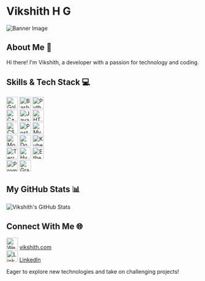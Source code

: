 # Vikshith H G

![Banner Image](banner-url.jpg)

## About Me 🚀
Hi there! I'm Vikshith, a developer with a passion for technology and coding.

## Skills & Tech Stack 💻
<img src="https://go.dev/blog/go-brand/Go-Logo/PNG/Go-Logo_Aqua.png" width="30" height="30" alt="Golang Icon"/> <img src="bash-icon-url.png" width="30" height="30" alt="Bash Icon"/> <img src="python-icon-url.png" width="30" height="30" alt="Python Icon"/>  
<img src="c++-icon-url.png" width="30" height="30" alt="C++ Icon"/> <img src="javascript-icon-url.png" width="30" height="30" alt="JavaScript Icon"/> <img src="html-icon-url.png" width="30" height="30" alt="HTML Icon"/>  
<img src="css-icon-url.png" width="30" height="30" alt="CSS Icon"/> <img src="postgresql-icon-url.png" width="30" height="30" alt="PostgreSQL Icon"/> <img src="mysql-icon-url.png" width="30" height="30" alt="MySQL Icon"/>  
<img src="mongodb-icon-url.png" width="30" height="30" alt="MongoDB Icon"/> <img src="docker-icon-url.png" width="30" height="30" alt="Docker Icon"/> <img src="kubernetes-icon-url.png" width="30" height="30" alt="Kubernetes Icon"/>  
<img src="terraform-icon-url.png" width="30" height="30" alt="Terraform Icon"/> <img src="hyperledger-icon-url.png" width="30" height="30" alt="Hyperledger Icon"/> <img src="ethereum-icon-url.png" width="30" height="30" alt="Ethereum Icon"/>  
<img src="prometheus-icon-url.png" width="30" height="30" alt="Prometheus Icon"/> <img src="grafana-icon-url.png" width="30" height="30" alt="Grafana Icon"/>

## My GitHub Stats 📊
![Vikshith's GitHub Stats](https://github-readme-stats.vercel.app/api?username=vikshith-hg-c&show_icons=true)

## Connect With Me 🌐
<img src="website-icon-url.png" width="30" height="30" alt="Website Icon"/> [vikshith.com](https://www.vikshith.com)  
<img src="linkedin-icon-url.png" width="30" height="30" alt="LinkedIn Icon"/> [LinkedIn](https://www.linkedin.com/in/vikshith)

Eager to explore new technologies and take on challenging projects!
